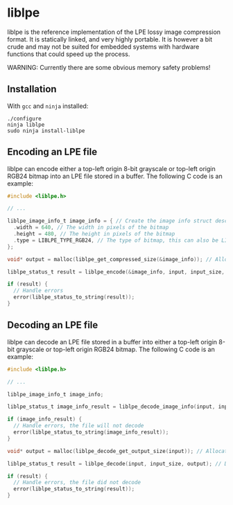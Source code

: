 # liblpe
liblpe is the reference implementation of the LPE lossy image compression format. It is statically linked, and very highly portable. It is however a bit crude and may not be suited for embedded systems with hardware functions that could speed up the process.

WARNING: Currently there are some obvious memory safety problems!

## Installation
With `gcc` and `ninja` installed:

```
./configure
ninja liblpe
sudo ninja install-liblpe
```

## Encoding an LPE file
liblpe can encode either a top-left origin 8-bit grayscale or top-left origin RGB24 bitmap into an LPE file stored in a buffer. The following C code is an example:

```c
#include <liblpe.h>

// ...

liblpe_image_info_t image_info = { // Create the image info struct describing the bitmap
  .width = 640, // The width in pixels of the bitmap
  .height = 480, // The height in pixels of the bitmap
  .type = LIBLPE_TYPE_RGB24, // The type of bitmap, this can also be LIBLPE_TYPE_GRAYSCALE
};

void* output = malloc(liblpe_get_compressed_size(&image_info)); // Allocate a buffer that holds the output file

liblpe_status_t result = liblpe_encode(&image_info, input, input_size, output); // Encode the bitmap (input)

if (result) {
  // Handle errors
  error(liblpe_status_to_string(result));
}
```

## Decoding an LPE file
liblpe can decode an LPE file stored in a buffer into either a top-left origin 8-bit grayscale or top-left origin RGB24 bitmap. The following C code is an example:

```c
#include <liblpe.h>

// ...

liblpe_image_info_t image_info;

liblpe_status_t image_info_result = liblpe_decode_image_info(input, input_size, &image_info); // Get the image info struct describing the output bitmap

if (image_info_result) {
  // Handle errors, the file will not decode
  error(liblpe_status_to_string(image_info_result));
}

void* output = malloc(liblpe_decode_get_output_size(input)); // Allocate a buffer that holds the output bitmap

liblpe_status_t result = liblpe_decode(input, input_size, output); // Decode the LPE file (input)

if (result) {
  // Handle errors, the file did not decode
  error(liblpe_status_to_string(result));
}
```
